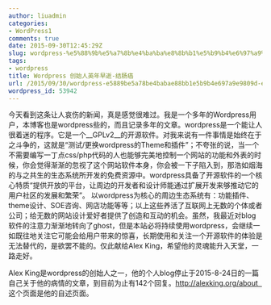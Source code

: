 ```yaml
---
author: liuadmin
categories:
- WordPress1
comments: true
date: 2015-09-30T12:45:29Z
slug: wordpress-%e5%88%9b%e5%a7%8b%e4%ba%ba%e8%8b%b1%e5%b9%b4%e6%97%a9%e9%80%9d-%e7%bb%93%e8%82%a0%e7%99%8c
tags:
- wordpress
title: Wordpress 创始人英年早逝-结肠癌
url: /2015/09/30/wordpress-e5889be5a78be4babae88bb1e5b9b4e697a9e9809d-e7bb93e882a0e7998c/
wordpress_id: 53942
---
```


今天看到这条让人哀伤的新闻，真是感觉很难过。我是一个多年的Wordpress用户，本博客也是wordpress些的，而且记录多年的文章。wordpress是一个能让人很着迷的程序。它是一个__GPLv2__的开源软件。对我来说有一件事情是始终在于之斗争的，这就是“测试/更换wordpress的Theme和插件”；不夸张的说，当一个不需要编写一丁点css/php代码的人也能够完美地控制一个网站的功能和外表的时候，你会觉得渐渐的忽视了这个网站软件本身，你会被一下子陷入到，那浩如烟海的与之共生的生态系统所开发的免费资源中。wordpress具备了开源软件的一个核心特质“提供开放的平台，让周边的开发者和设计师能通过扩展开发来够推动它的用户社区的发展和繁荣”。 以wordpress为核心的周边生态系统有：功能插件、theme设计、SOE咨询、网店功能等等；以上这些养活了互联网上无数的个体或者公司；给无数的网站设计爱好者提供了创造和互动的机会。虽然，我最近对blog软件的注意力渐渐地转向了ghost，但是本站必将持续使用wordpress，会继续一如既往地关注它可能会给用户带来的惊喜，长期使用和关注一个开源软件的体验是无法替代的，是欲罢不能的。仅此献给Alex King，希望他的灵魂能升入天堂，一路走好。

Alex King是wordpress的创始人之一，他的个人blog停止于2015-8-24日的一篇自己关于他的病情的文章，到目前为止有142个回复。[http://alexking.org/about   ](http://alexking.org/about) 这个页面是他的自述页面。


